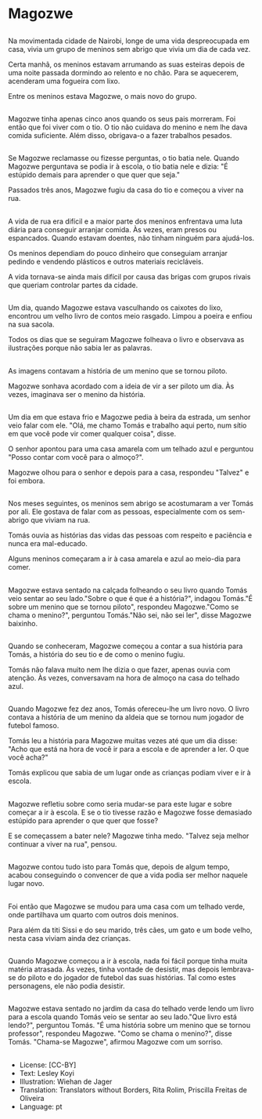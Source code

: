 # Magozwe

##
Na movimentada cidade de Nairobi, longe de uma vida despreocupada em casa, vivia um grupo de meninos sem abrigo que vivia um dia de cada vez.

Certa manhã, os meninos estavam arrumando as suas esteiras depois de uma noite passada dormindo ao relento e no chão. Para se aquecerem, acenderam uma fogueira com lixo.

Entre os meninos estava Magozwe, o mais novo do grupo.

##
Magozwe tinha apenas cinco anos quando os seus pais morreram. Foi então que foi viver com o tio. O tio não cuidava do menino e nem lhe dava comida suficiente. Além disso, obrigava-o a fazer trabalhos pesados.

##
Se Magozwe reclamasse ou fizesse perguntas, o tio batia nele. Quando Magozwe perguntava se podia ir à escola, o tio batia nele e dizia: "É estúpido demais para aprender o que quer que seja."

Passados três anos, Magozwe fugiu da casa do tio e começou a viver na rua.

##
A vida de rua era difícil e a maior parte dos meninos enfrentava uma luta diária para conseguir arranjar comida. Às vezes, eram presos ou espancados. Quando estavam doentes, não tinham ninguém para ajudá-los.

Os meninos dependiam do pouco dinheiro que conseguiam arranjar pedindo e vendendo plásticos e outros materiais recicláveis.

A vida tornava-se ainda mais difícil por causa das brigas com grupos rivais que queriam controlar partes da cidade.

##
Um dia, quando Magozwe estava vasculhando os caixotes do lixo, encontrou um velho livro de contos meio rasgado. Limpou a poeira e enfiou na sua sacola.

Todos os dias que se seguiram Magozwe folheava o livro e observava as ilustrações porque não sabia ler as palavras.

##
As imagens contavam a história de um menino que se tornou piloto.

Magozwe sonhava acordado com a ideia de vir a ser piloto um dia. Às vezes, imaginava ser o menino da história.

##
Um dia em que estava frio e Magozwe pedia à beira da estrada, um senhor veio falar com ele. "Olá, me chamo Tomás e trabalho aqui perto, num sítio em que você pode vir comer qualquer coisa", disse.

O senhor apontou para uma casa amarela com um telhado azul e perguntou "Posso contar com você para o almoço?".

Magozwe olhou para o senhor e depois para a casa, respondeu "Talvez" e foi embora.

##
Nos meses seguintes, os meninos sem abrigo se acostumaram a ver Tomás por ali. Ele gostava de falar com as pessoas, especialmente com os sem-abrigo que viviam na rua.

Tomás ouvia as histórias das vidas das pessoas com respeito e paciência e nunca era mal-educado.

Alguns meninos começaram a ir à casa amarela e azul ao meio-dia para comer.

##
Magozwe estava sentado na calçada folheando o seu livro quando Tomás veio sentar ao seu lado."Sobre o que é que é a história?", indagou Tomás."É sobre um menino que se tornou piloto", respondeu Magozwe."Como se chama o menino?", perguntou Tomás."Não sei, não sei ler", disse Magozwe baixinho.

##
Quando se conheceram, Magozwe começou a contar a sua história para Tomás, a história do seu tio e de como o menino fugiu.

Tomás não falava muito nem lhe dizia o que fazer, apenas ouvia com atenção. Às vezes, conversavam na hora de almoço na casa do telhado azul.

##
Quando Magozwe fez dez anos, Tomás ofereceu-lhe um livro novo. O livro contava a história de um menino da aldeia que se tornou num jogador de futebol famoso.

Tomás leu a história para Magozwe muitas vezes até que um dia disse: "Acho que está na hora de você ir para a escola e de aprender a ler. O que você acha?"

Tomás explicou que sabia de um lugar onde as crianças podiam viver e ir à escola.

##
Magozwe refletiu sobre como seria mudar-se para este lugar e sobre começar a ir à escola. E se o tio tivesse razão e Magozwe fosse demasiado estúpido para aprender o que quer que fosse?

E se começassem a bater nele? Magozwe tinha medo. "Talvez seja melhor continuar a viver na rua", pensou.

##
Magozwe contou tudo isto para Tomás que, depois de algum tempo, acabou conseguindo o convencer de que a vida podia ser melhor naquele lugar novo.

##
Foi então que Magozwe se mudou para uma casa com um telhado verde, onde partilhava um quarto com outros dois meninos.

Para além da titi Sissi e do seu marido, três cães, um gato e um bode velho, nesta casa viviam ainda dez crianças.

##
Quando Magozwe começou a ir à escola, nada foi fácil porque tinha muita matéria atrasada. Às vezes, tinha vontade de desistir, mas depois lembrava-se do piloto e do jogador de futebol das suas histórias. Tal como estes personagens, ele não podia desistir.

##
Magozwe estava sentado no jardim da casa do telhado verde lendo um livro para a escola quando Tomás veio se sentar ao seu lado."Que livro está lendo?", perguntou Tomás. "É uma história sobre um menino que se tornou professor", respondeu Magozwe. "Como se chama o menino?", disse Tomás. "Chama-se Magozwe", afirmou Magozwe com um sorriso.

##
* License: [CC-BY]
* Text: Lesley Koyi
* Illustration: Wiehan de Jager
* Translation: Translators without Borders, Rita Rolim, Priscilla Freitas de Oliveira
* Language: pt

